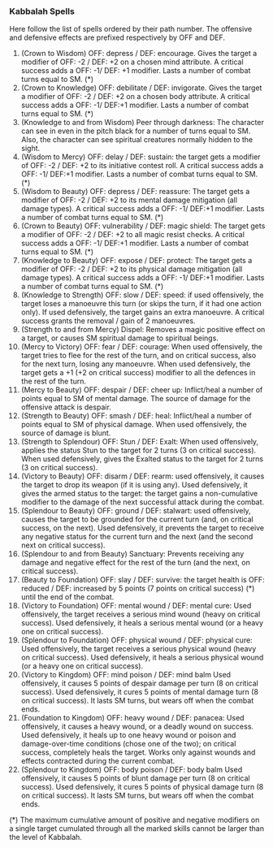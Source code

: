 ### Kabbalah Spells

Here follow the list of spells ordered by their path number. The offensive and defensive effects are prefixed respectively by OFF and DEF.

1. (Crown to Wisdom) OFF: depress / DEF: encourage. Gives the target a modifier of OFF: -2 / DEF: +2 on a chosen mind attribute. A critical success adds a OFF: -1/ DEF: +1 modifier. Lasts a number of combat turns equal to SM. (*)
2. (Crown to Knowledge) OFF: debilitate / DEF: invigorate. Gives the target a modifier of OFF: -2 / DEF: +2 on a chosen  body attribute. A critical success adds a OFF: -1/ DEF:+1 modifier.  Lasts a number of combat turns equal to SM. (*) 
3. (Knowledge to and from Wisdom) Peer through darkness: The character can see in even in the pitch black for a number of turns equal to SM. Also, the character can see spiritual creatures normally hidden to the sight.
4. (Wisdom to Mercy) OFF: delay / DEF: sustain: the target gets a modifier of OFF: -2 / DEF: +2 to its initiative contest roll. A critical success adds a OFF: -1/ DEF:+1 modifier.  Lasts a number of combat turns equal to SM. (*)
5. (Wisdom to Beauty) OFF: depress / DEF: reassure: The target gets a modifier of OFF: -2 / DEF: +2 to its mental damage mitigation (all damage types). A critical success adds a OFF: -1/ DEF:+1 modifier.  Lasts a number of combat turns equal to SM. (*)
6. (Crown to Beauty) OFF: vulnerability / DEF: magic shield: The target gets a modifier of OFF: -2 / DEF: +2 to all magic resist checks. A critical success adds a OFF: -1/ DEF:+1 modifier.  Lasts a number of combat turns equal to SM. (*)
7. (Knowledge to Beauty) OFF: expose / DEF: protect: The target gets a modifier of OFF: -2 / DEF: +2 to its physical damage mitigation (all damage types). A critical success adds a OFF: -1/ DEF:+1 modifier.  Lasts a number of combat turns equal to SM. (*)
8. (Knowledge to Strength) OFF: slow / DEF: speed: if used offensively, the target loses a manoeuvre this turn (or skips the turn, if it had one action only). If used defensively, the target gains an extra manoeuvre. A critical success grants the removal / gain of 2 manoeuvres.
9. (Strength to and from Mercy) Dispel: Removes a magic positive effect on a target, or causes SM spiritual damage to spiritual beings.
10. (Mercy to Victory) OFF: fear / DEF: courage: When used offensively, the target tries to flee for the rest of the turn, and on critical success, also for the next turn, losing any manoeuvre. When used defensively, the target gets a +1 (+2 on critical success) modifier to all the defences in the rest of the turn.
11. (Mercy to Beauty) OFF: despair / DEF: cheer up: Inflict/heal a number of points equal to SM of mental damage. The source of damage for the offensive attack is despair.
12. (Strength to Beauty) OFF: smash / DEF: heal: Inflict/heal a number of points equal to SM of physical damage. When used offensively, the source of damage is blunt.
13. (Strength to Splendour) OFF: Stun / DEF: Exalt: When used offensively, applies the status Stun to the target for 2 turns (3 on critical success). When used defensively, gives the Exalted status to the target for 2 turns (3 on critical success).
14. (Victory to Beauty) OFF: disarm / DEF: rearm: used offensively, it causes the target to drop its weapon (if it is using any). Used defensively, it gives the armed status to the target: the target gains a non-cumulative modifier to the damage of the next successful attack during the combat.	
15. (Splendour to Beauty) OFF:  ground / DEF: stalwart: used offensively, causes the target to be grounded for the current turn (and, on critical success, on the next). Used defensively, it prevents the target to receive any negative status for the current turn and the next (and the second next on critical success).
16. (Splendour to and from Beauty) Sanctuary: Prevents receiving any damage and negative effect for the rest of the turn (and the next, on critical success).
17. (Beauty to Foundation) OFF: slay / DEF: survive: the target health is OFF: reduced / DEF: increased by 5 points (7 points on critical success) (*) until the end of the combat.
18. (Victory to Foundation) OFF: mental wound / DEF: mental cure: Used offensively, the target receives a serious mind wound (heavy on critical success). Used defensively, it heals a serious mental wound (or a heavy one on critical success).
19. (Splendour to Foundation) OFF: physical wound / DEF: physical cure: Used offensively, the target receives a serious physical wound (heavy on critical success). Used defensively, it heals a serious physical wound (or a heavy one on critical success).
20. (Victory to Kingdom) OFF: mind poison / DEF: mind balm Used offensively, it causes 5 points of despair damage per turn (8 on critical success). Used defensively, it cures 5 points of mental damage turn (8 on critical success). It lasts SM turns, but wears off when the combat ends.  
21. (Foundation to Kingdom) OFF: heavy wound / DEF: panacea: Used offensively, it causes a heavy wound, or a deadly wound on success. Used defensively, it heals up to one heavy wound or poison and damage-over-time conditions (chose one of the two); on critical success, completely heals the target. Works only against wounds and effects contracted during the current combat.
22. (Splendour to Kingdom) OFF: body poison / DEF: body balm Used offensively, it causes 5 points of blunt damage per turn (8 on critical success). Used defensively, it cures 5 points of physical damage turn (8 on critical success). It lasts SM turns, but wears off when the combat ends.

(*) The maximum cumulative amount of positive and negative modifiers on a single target cumulated through all the marked skills cannot be larger than the level of Kabbalah.

